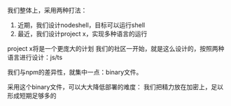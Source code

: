 我们整体上，采用两种打法：

1. 近期，我们设计nodeshell，目标可以运行shell
2. 最近，我们设计project x，实现多种语言的运行

project x将是一个更庞大的计划
我们的社区一开始，就是这么设计的，按照两种语言进行设计：js/ts

我们与npm的差异性，就集中一点：binary文件。

采用这个binary文件，可以大大降低部署的难度：
我们把精力放在加密上，足以形成短期足够多的
